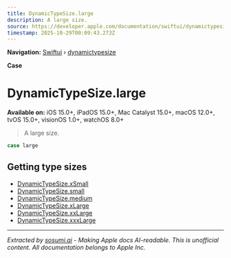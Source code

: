 ```yaml
---
title: DynamicTypeSize.large
description: A large size.
source: https://developer.apple.com/documentation/swiftui/dynamictypesize/large
timestamp: 2025-10-29T00:09:43.273Z
---
```


**Navigation:** [Swiftui](/documentation/swiftui) › [dynamictypesize](/documentation/swiftui/dynamictypesize)

**Case**

# DynamicTypeSize.large

**Available on:** iOS 15.0+, iPadOS 15.0+, Mac Catalyst 15.0+, macOS 12.0+, tvOS 15.0+, visionOS 1.0+, watchOS 8.0+

> A large size.

```swift
case large
```

## Getting type sizes

- [DynamicTypeSize.xSmall](/documentation/swiftui/dynamictypesize/xsmall)
- [DynamicTypeSize.small](/documentation/swiftui/dynamictypesize/small)
- [DynamicTypeSize.medium](/documentation/swiftui/dynamictypesize/medium)
- [DynamicTypeSize.xLarge](/documentation/swiftui/dynamictypesize/xlarge)
- [DynamicTypeSize.xxLarge](/documentation/swiftui/dynamictypesize/xxlarge)
- [DynamicTypeSize.xxxLarge](/documentation/swiftui/dynamictypesize/xxxlarge)

---

*Extracted by [sosumi.ai](https://sosumi.ai) - Making Apple docs AI-readable.*
*This is unofficial content. All documentation belongs to Apple Inc.*
